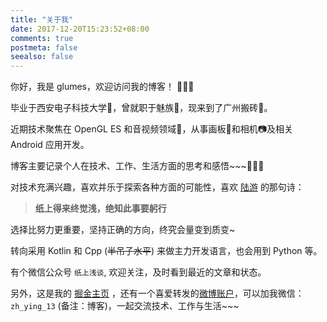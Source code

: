 ```yaml
---
title: "关于我"
date: 2017-12-20T15:23:52+08:00
comments: true
postmeta: false
seealso: false
---
```


你好，我是 glumes，欢迎访问我的博客！ 🎉🎉🎉

毕业于西安电子科技大学🏫，曾就职于魅族📱，现来到了广州搬砖🍭。

近期技术聚焦在 OpenGL ES 和音视频领域💪，从事画板🎨和相机📷及相关 Android 应用开发。

博客主要记录个人在技术、工作、生活方面的思考和感悟~~~🤔🤔🤔

对技术充满兴趣，喜欢并乐于探索各种方面的可能性，喜欢 [陆游](https://baike.baidu.com/item/%E9%99%86%E6%B8%B8) 的那句诗：

> **纸上得来终觉浅，绝知此事要躬行**

选择比努力更重要，坚持正确的方向，终究会量变到质变~

转向采用 Kotlin 和 Cpp (~~半吊子水平~~) 来做主力开发语言，也会用到 Python 等。

有个微信公众号 `纸上浅谈`, 欢迎关注，及时看到最近的文章和状态。 

另外，这是我的 [掘金主页](https://juejin.im/user/576f506a2e958a0078e5af0a) ，还有一个喜爱转发的[微博账户](https://www.weibo.com/u/3157458295)，可以加我微信： `zh_ying_13` (备注：博客)，一起交流技术、工作与生活~~~


